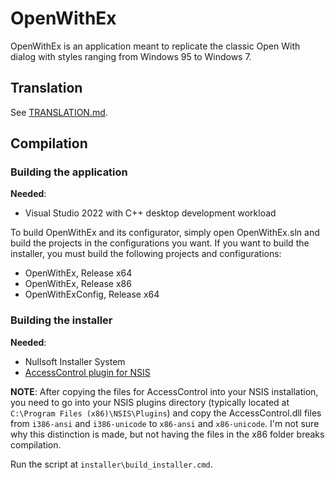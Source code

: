 # OpenWithEx
OpenWithEx is an application meant to replicate the classic Open With dialog with styles
ranging from Windows 95 to Windows 7.

## Translation
See [TRANSLATION.md](TRANSLATION.md).

## Compilation

### Building the application
**Needed**:
- Visual Studio 2022 with C++ desktop development workload

To build OpenWithEx and its configurator, simply open OpenWithEx.sln and build the projects in the configurations you want.
If you want to build the installer, you must build the following projects and configurations:

- OpenWithEx, Release x64
- OpenWithEx, Release x86
- OpenWithExConfig, Release x64

### Building the installer
**Needed**:
- Nullsoft Installer System
- [AccessControl plugin for NSIS](https://nsis.sourceforge.io/AccessControl_plug-in)

**NOTE**: After copying the files for AccessControl into your NSIS installation, you need to go into your NSIS plugins directory (typically located at `C:\Program Files (x86)\NSIS\Plugins`) and copy the AccessControl.dll files from `i386-ansi` and `i386-unicode` to `x86-ansi` and `x86-unicode`. I'm not sure why this distinction is made, but not having the files in the x86 folder breaks compilation.

Run the script at `installer\build_installer.cmd`.